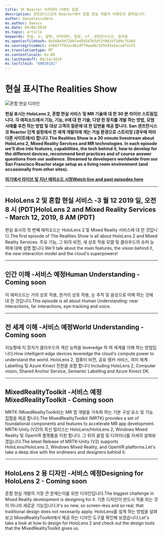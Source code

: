 ```yaml
---
title: SF Reactor 아카데미 이벤트 일정
description: 샌프란시스코의 Reactor에서 혼합 현실 개발자 이벤트의 달력입니다.
author: danielescudero
ms.author: daescu
ms.date: 04/06/2019
ms.topic: article
keywords: 현실, 쇼, 달력, 아카데미, 일정, sf, 샌프란시스코, 원자로
ms.openlocfilehash: 0a568e5d72bb7ed502d783df2f0815f2d9c75364
ms.sourcegitcommit: e5b677f92ac4b1dff9aad6c329345a5aca4fcef5
ms.translationtype: MT
ms.contentlocale: ko-KR
ms.lasthandoff: 08/14/2019
ms.locfileid: "69020182"
---
```

# <a name="the-realities-show"></a><span data-ttu-id="e8c4f-104">현실 표시</span><span class="sxs-lookup"><span data-stu-id="e8c4f-104">The Realities Show</span></span>
![혼합 현실 디자인](images/therealitiesshow.jpg)

<span data-ttu-id="e8c4f-106">**현실 표시는 HoloLens 2, 혼합 현실 서비스 및 MR 기술에 대 한 30 분 라이브 스트림입니다. 각 에피소드에서 기능, 기능, it에 대 한 기술, 다양 한 장치를 개발 하는 방법, 모범 사례를 추천 하는 방법 및 대상 고객의 질문에 대 한 답변을 제공 합니다. San 샌프란시스코 Reactor 단계 설정에서 전 세계 개발자에 게는 거실 환경으로 스트리밍 (경우에 따라 다른 사이트에서) 합니다.**</span><span class="sxs-lookup"><span data-stu-id="e8c4f-106">**The Realities Show is a 30 minute livestream about HoloLens 2, Mixed Reality Services and MR technologies. In each episode we'll dive into features, capabilities, the tech behind it, how to develop for the different devices, recommend best practices and of course answer questions from our audience. Streamed to developers worldwide from our San Francisco Reactor stage setup as a living room environment (and occasionally from other sites).**</span></span>

<span data-ttu-id="e8c4f-107">**[여기에서 라이브 및 지난 에피소드 시청](http://aka.ms/trs)**</span><span class="sxs-lookup"><span data-stu-id="e8c4f-107">**[Watch live and past episodes here](http://aka.ms/trs)**</span></span>
___

## <a name="hololens-2-and-mixed-reality-services---march-12-2019-8-am-pdt"></a><span data-ttu-id="e8c4f-108">**HoloLens 2 및 혼합 현실 서비스** -3 월 12 2019 일, 오전 8 시 (PDT)</span><span class="sxs-lookup"><span data-stu-id="e8c4f-108">**HoloLens 2 and Mixed Reality Services** - March 12, 2019, 8 AM (PDT)</span></span>
<span data-ttu-id="e8c4f-109">현실 표시의 첫 번째 에피소드는 HoloLens 2 및 Mixed Reality 서비스에 대 한 것입니다.</span><span class="sxs-lookup"><span data-stu-id="e8c4f-109">The first episode of The Realities Show is all about HoloLens 2 and Mixed Reality Services.</span></span> <span data-ttu-id="e8c4f-110">주요 기능, 그 뒤의 비전, 새 상호 작용 모델 및 클라우드의 슈퍼 능력에 대해 설명 합니다.</span><span class="sxs-lookup"><span data-stu-id="e8c4f-110">We'll talk about the main features, the vision behind it, the new interaction model and the cloud's superpowers!</span></span>

___

## <a name="human-understanding---coming-soon"></a><span data-ttu-id="e8c4f-111">**인간 이해** -서비스 예정</span><span class="sxs-lookup"><span data-stu-id="e8c4f-111">**Human Understanding** - Coming soon</span></span>
<span data-ttu-id="e8c4f-112">이 에피소드는 거의 상호 작용, 원거리 상호 작용, 눈 추적 및 음성으로 이해 하는 것에 대 한 것입니다.</span><span class="sxs-lookup"><span data-stu-id="e8c4f-112">This episode is all about Human Understanding: near interactions, far interactions, eye-tracking and voice.</span></span>

___
## <a name="world-understanding---coming-soon"></a><span data-ttu-id="e8c4f-113">**전 세계 이해** -서비스 예정</span><span class="sxs-lookup"><span data-stu-id="e8c4f-113">**World Understanding** - Coming soon</span></span>
<span data-ttu-id="e8c4f-114">지능형에 지 장치가 클라우드의 계산 능력을 leveredge 하 여 세계를 이해 하는 방법입니다.</span><span class="sxs-lookup"><span data-stu-id="e8c4f-114">How intelligent edge devices leveredge the cloud's compute power to understand the world.</span></span> <span data-ttu-id="e8c4f-115">HoloLens 2, 컴퓨터 비전, 공유 앵커 서비스, 의미 체계 Labelling 및 Azure Kinect 진한을 포함 합니다.</span><span class="sxs-lookup"><span data-stu-id="e8c4f-115">Including HoloLens 2, Computer vision, Shared Anchor Service, Semantic Labelling and Azure Kinect DK.</span></span>

___
## <a name="mixedrealitytoolkit---coming-soon"></a><span data-ttu-id="e8c4f-116">**MixedRealityToolkit** -서비스 예정</span><span class="sxs-lookup"><span data-stu-id="e8c4f-116">**MixedRealityToolkit** - Coming soon</span></span>
<span data-ttu-id="e8c4f-117">MRTK (MixedRealityToolkit)는 MR 앱 개발을 가속화 하는 기본 구성 요소 및 기능 집합을 제공 합니다.</span><span class="sxs-lookup"><span data-stu-id="e8c4f-117">The MixedRealityToolkit (MRTK) provides a set of foundational components and features to accelerate MR app development.</span></span> <span data-ttu-id="e8c4f-118">MRTK-Unity (V2)의 최신 릴리스는 HoloLens/HoloLens 2, Windows Mixed Reality 및 OpenVR 플랫폼을 지원 합니다. 그 뒤의 끝점 및 디자이너를 자세히 살펴보겠습니다.</span><span class="sxs-lookup"><span data-stu-id="e8c4f-118">The latest Release of MRTK-Unity (V2) supports HoloLens/HoloLens 2, Windows Mixed Reality, and OpenVR platforms.Let's take a deep dive with the endineers and designers behind it.</span></span>

___
## <a name="designing-for-hololens-2---coming-soon"></a><span data-ttu-id="e8c4f-119">**HoloLens 2 용 디자인** -서비스 예정</span><span class="sxs-lookup"><span data-stu-id="e8c4f-119">**Designing for HoloLens 2** - Coming soon</span></span>
<span data-ttu-id="e8c4f-120">혼합 현실 개발의 가장 큰 문제는이를 위한 디자인입니다.</span><span class="sxs-lookup"><span data-stu-id="e8c4f-120">The biggest challenge in Mixed Reality development is designing for it.</span></span> <span data-ttu-id="e8c4f-121">기존 디자인이 반드시 적용 되는 것이 아니라 새로운 기능입니다.</span><span class="sxs-lookup"><span data-stu-id="e8c4f-121">It's so new, so screen-less and so real, that traditional design does not necesarily apply.</span></span> <span data-ttu-id="e8c4f-122">HoloLens를 설계 하는 방법을 살펴보고 MixedRealityToolkit에서 제공 하는 디자인 도구를 확인해 보겠습니다.</span><span class="sxs-lookup"><span data-stu-id="e8c4f-122">Let's take a look at how to design for HoloLens 2 and check out the design tools that the MixedRealityToolkit gives us.</span></span>



